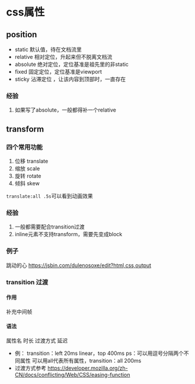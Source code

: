 # css属性
## position
 * static  默认值，待在文档流里
 * relative 相对定位，升起来但不脱离文档流
 * absolute 绝对定位，定位基准是祖先里的非static
 * fixed 固定定位，定位基准是viewport
 * sticky 沾滞定位 ，让该内容到顶部时，一直存在

### 经验
 1. 如果写了absolute，一般都得补一个relative

## transform
### 四个常用功能
1. 位移 translate
2. 缩放 scale
3. 旋转 rotate
4. 倾斜 skew

`translate:all .5s`可以看到动画效果
### 经验
1. 一般都需要配合transition过渡
2. inline元素不支持transform，需要先变成block

### 例子
跳动的心  https://jsbin.com/dulenosoxe/edit?html,css,output

### transition 过渡
#### 作用 
补充中间帧
#### 语法
属性名 时长 过渡方式 延迟
* 例： transition：left 20ms linear，top 400ms
      ps：可以用逗号分隔两个不同属性
可以用all代表所有属性，transition：all 200ms
* 过渡方式参考 https://developer.mozilla.org/zh-CN/docs/conflicting/Web/CSS/easing-function

